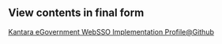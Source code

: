 ## View contents in final form

[Kantara eGovernment WebSSO Implementation Profile@Github](http://htmlpreview.github.io/?https://github.com/rhoerbe/SAMLprofiles/blob/master/rendered/SAMLeGovImplementationProfile.html)

